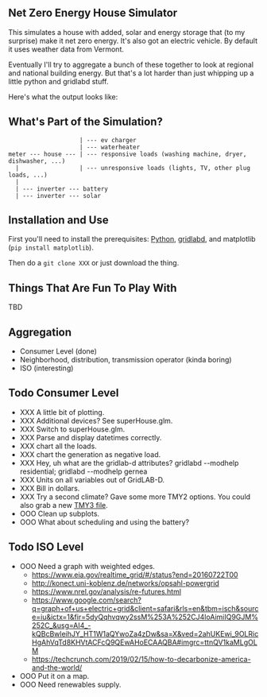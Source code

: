 ## Net Zero Energy House Simulator

This simulates a house with added, solar and energy storage that (to my surprise) make it net zero energy. It's also got an electric vehicle. By default it uses weather data from Vermont.

Eventually I'll try to aggregate a bunch of these together to look at regional and national building energy. But that's a lot harder than just whipping up a little python and gridlabd stuff.

Here's what the output looks like:

[]()

## What's Part of the Simulation?

```
                    | --- ev charger
                    | --- waterheater
meter --- house --- | --- responsive loads (washing machine, dryer, dishwasher, ...)
  |                 | --- unresponsive loads (lights, TV, other plug loads, ...)
  |
  | --- inverter --- battery
  | --- inverter --- solar
```

## Installation and Use

First you'll need to install the prerequisites: [Python](https://www.python.org/downloads/), [gridlabd](https://sourceforge.net/projects/gridlab-d/), and matplotlib (`pip install matplotlib`).

Then do a `git clone XXX` or just download the thing.



## Things That Are Fun To Play With

TBD

## Aggregation
- Consumer Level (done)
- Neighborhood, distribution, transmission operator (kinda boring)
- ISO (interesting)

## Todo Consumer Level
- XXX A little bit of plotting.
- XXX Additional devices? See superHouse.glm.
- XXX Switch to superHouse.glm.
- XXX Parse and display datetimes correctly.
- XXX chart all the loads.
- XXX chart the generation as negative load.
- XXX Hey, uh what are the gridlab-d attributes? gridlabd --modhelp residential; gridlabd --modhelp gernea
- XXX Units on all variables out of GridLAB-D.
- XXX Bill in dollars.
- XXX Try a second climate? Gave some more TMY2 options. You could also grab a new [TMY3 file](https://rredc.nrel.gov/solar/old_data/nsrdb/1991-2005/tmy3/by_state_and_city.html).
- OOO Clean up subplots.
- OOO What about scheduling and using the battery?

## Todo ISO Level
- OOO Need a graph with weighted edges.
	- https://www.eia.gov/realtime_grid/#/status?end=20160722T00
	- http://konect.uni-koblenz.de/networks/opsahl-powergrid
	- https://www.nrel.gov/analysis/re-futures.html
	- https://www.google.com/search?q=graph+of+us+electric+grid&client=safari&rls=en&tbm=isch&source=iu&ictx=1&fir=5dyQqhvqwy2ssM%253A%252CJ4loAimiIQ9GJM%252C_&usg=AI4_-kQBcBwleihJY_HT1W1aQYwoZa4zDw&sa=X&ved=2ahUKEwi_9OLRicHgAhVqTd8KHVtACFcQ9QEwAHoECAAQBA#imgrc=ttnQV1kaMLgOLM
	- https://techcrunch.com/2019/02/15/how-to-decarbonize-america-and-the-world/
- OOO Put it on a map.
- OOO Need renewables supply.